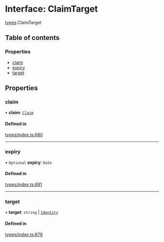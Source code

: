 # Interface: ClaimTarget

[types](../wiki/types).ClaimTarget

## Table of contents

### Properties

- [claim](../wiki/types.ClaimTarget#claim)
- [expiry](../wiki/types.ClaimTarget#expiry)
- [target](../wiki/types.ClaimTarget#target)

## Properties

### claim

• **claim**: [`Claim`](../wiki/types#claim)

#### Defined in

[types/index.ts:680](https://github.com/PolymeshAssociation/polymesh-sdk/blob/31fdce23/src/types/index.ts#L680)

___

### expiry

• `Optional` **expiry**: `Date`

#### Defined in

[types/index.ts:681](https://github.com/PolymeshAssociation/polymesh-sdk/blob/31fdce23/src/types/index.ts#L681)

___

### target

• **target**: `string` \| [`Identity`](../wiki/api.entities.Identity.Identity)

#### Defined in

[types/index.ts:679](https://github.com/PolymeshAssociation/polymesh-sdk/blob/31fdce23/src/types/index.ts#L679)

